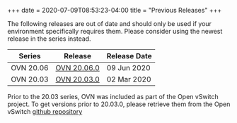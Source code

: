 +++
date = 2020-07-09T08:53:23-04:00
title = "Previous Releases"
+++

The following releases are out of date and should only be used if your
environment specifically requires them. Please consider using the newest
release in the series instead.

| Series | Release | Release Date |
| ------ | ------- | ------------ |
| OVN 20.06 | [OVN 20.06.0](https://github.com/ovn-org/ovn/releases/tag/v20.06.0) | 09 Jun 2020 |
| OVN 20.03 | [OVN 20.03.0](https://github.com/ovn-org/ovn/releases/tag/v20.03.0) | 02 Mar 2020 |

Prior to the 20.03 series, OVN was included as part of the Open vSwitch project.
To get versions prior to 20.03.0, please retrieve them from the Open vSwitch
[github repository](https://github.com/openvswitch/ovs/releases)
